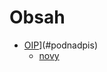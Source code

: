 # Obsah
- [OIP](https://github.com/user-attachments/assets/d2dc16ae-01f2-4395-ad97-3de110b4054a)](#podnadpis)
  - [novy](#novy)



 
 
